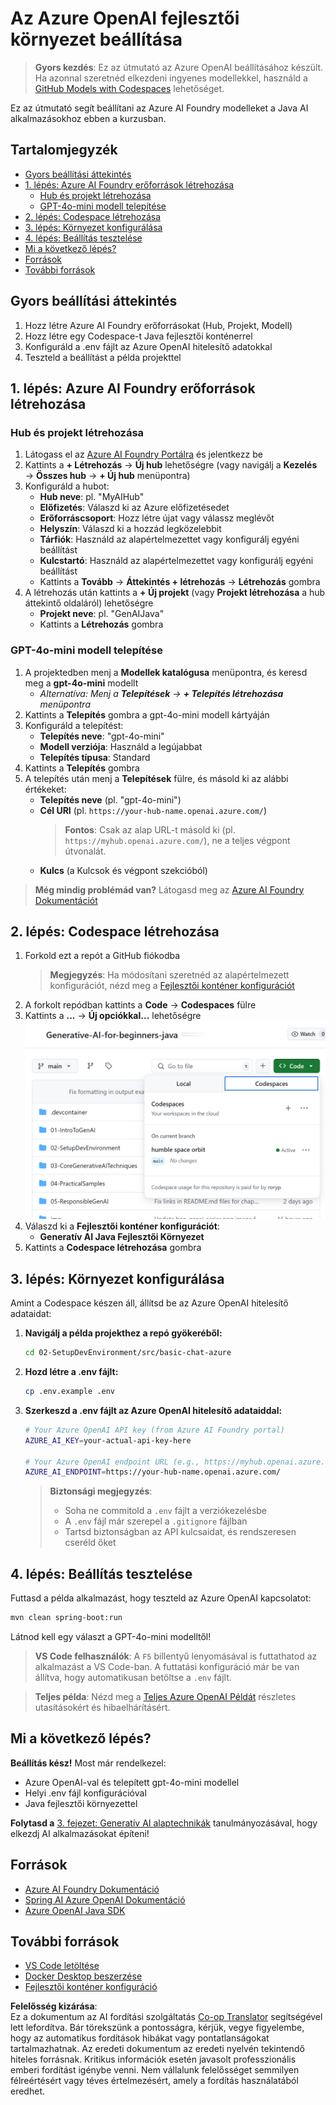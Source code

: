 <!--
CO_OP_TRANSLATOR_METADATA:
{
  "original_hash": "e00bbea0f95c611aa3bec676d23e8b43",
  "translation_date": "2025-07-21T21:03:26+00:00",
  "source_file": "02-SetupDevEnvironment/getting-started-azure-openai.md",
  "language_code": "hu"
}
-->
# Az Azure OpenAI fejlesztői környezet beállítása

> **Gyors kezdés**: Ez az útmutató az Azure OpenAI beállításához készült. Ha azonnal szeretnéd elkezdeni ingyenes modellekkel, használd a [GitHub Models with Codespaces](./README.md#quick-start-cloud) lehetőséget.

Ez az útmutató segít beállítani az Azure AI Foundry modelleket a Java AI alkalmazásokhoz ebben a kurzusban.

## Tartalomjegyzék

- [Gyors beállítási áttekintés](../../../02-SetupDevEnvironment)
- [1. lépés: Azure AI Foundry erőforrások létrehozása](../../../02-SetupDevEnvironment)
  - [Hub és projekt létrehozása](../../../02-SetupDevEnvironment)
  - [GPT-4o-mini modell telepítése](../../../02-SetupDevEnvironment)
- [2. lépés: Codespace létrehozása](../../../02-SetupDevEnvironment)
- [3. lépés: Környezet konfigurálása](../../../02-SetupDevEnvironment)
- [4. lépés: Beállítás tesztelése](../../../02-SetupDevEnvironment)
- [Mi a következő lépés?](../../../02-SetupDevEnvironment)
- [Források](../../../02-SetupDevEnvironment)
- [További források](../../../02-SetupDevEnvironment)

## Gyors beállítási áttekintés

1. Hozz létre Azure AI Foundry erőforrásokat (Hub, Projekt, Modell)
2. Hozz létre egy Codespace-t Java fejlesztői konténerrel
3. Konfiguráld a .env fájlt az Azure OpenAI hitelesítő adatokkal
4. Teszteld a beállítást a példa projekttel

## 1. lépés: Azure AI Foundry erőforrások létrehozása

### Hub és projekt létrehozása

1. Látogass el az [Azure AI Foundry Portálra](https://ai.azure.com/) és jelentkezz be
2. Kattints a **+ Létrehozás** → **Új hub** lehetőségre (vagy navigálj a **Kezelés** → **Összes hub** → **+ Új hub** menüpontra)
3. Konfiguráld a hubot:
   - **Hub neve**: pl. "MyAIHub"
   - **Előfizetés**: Válaszd ki az Azure előfizetésedet
   - **Erőforráscsoport**: Hozz létre újat vagy válassz meglévőt
   - **Helyszín**: Válaszd ki a hozzád legközelebbit
   - **Tárfiók**: Használd az alapértelmezettet vagy konfigurálj egyéni beállítást
   - **Kulcstartó**: Használd az alapértelmezettet vagy konfigurálj egyéni beállítást
   - Kattints a **Tovább** → **Áttekintés + létrehozás** → **Létrehozás** gombra
4. A létrehozás után kattints a **+ Új projekt** (vagy **Projekt létrehozása** a hub áttekintő oldaláról) lehetőségre
   - **Projekt neve**: pl. "GenAIJava"
   - Kattints a **Létrehozás** gombra

### GPT-4o-mini modell telepítése

1. A projektedben menj a **Modellek katalógusa** menüpontra, és keresd meg a **gpt-4o-mini** modellt
   - *Alternatíva: Menj a **Telepítések** → **+ Telepítés létrehozása** menüpontra*
2. Kattints a **Telepítés** gombra a gpt-4o-mini modell kártyáján
3. Konfiguráld a telepítést:
   - **Telepítés neve**: "gpt-4o-mini"
   - **Modell verziója**: Használd a legújabbat
   - **Telepítés típusa**: Standard
4. Kattints a **Telepítés** gombra
5. A telepítés után menj a **Telepítések** fülre, és másold ki az alábbi értékeket:
   - **Telepítés neve** (pl. "gpt-4o-mini")
   - **Cél URI** (pl. `https://your-hub-name.openai.azure.com/`)  
      > **Fontos**: Csak az alap URL-t másold ki (pl. `https://myhub.openai.azure.com/`), ne a teljes végpont útvonalát.
   - **Kulcs** (a Kulcsok és végpont szekcióból)

> **Még mindig problémád van?** Látogasd meg az [Azure AI Foundry Dokumentációt](https://learn.microsoft.com/azure/ai-foundry/how-to/create-projects?tabs=ai-foundry&pivots=hub-project)

## 2. lépés: Codespace létrehozása

1. Forkold ezt a repót a GitHub fiókodba
   > **Megjegyzés**: Ha módosítani szeretnéd az alapértelmezett konfigurációt, nézd meg a [Fejlesztői konténer konfigurációt](../../../.devcontainer/devcontainer.json)
2. A forkolt repódban kattints a **Code** → **Codespaces** fülre
3. Kattints a **...** → **Új opciókkal...** lehetőségre  
![codespace létrehozása opciókkal](../../../translated_images/codespaces.9945ded8ceb431a58e8bee7f212e8c62b55733b7e302fd58194fadc95472fa3c.hu.png)
4. Válaszd ki a **Fejlesztői konténer konfigurációt**: 
   - **Generatív AI Java Fejlesztői Környezet**
5. Kattints a **Codespace létrehozása** gombra

## 3. lépés: Környezet konfigurálása

Amint a Codespace készen áll, állítsd be az Azure OpenAI hitelesítő adataidat:

1. **Navigálj a példa projekthez a repó gyökeréből:**
   ```bash
   cd 02-SetupDevEnvironment/src/basic-chat-azure
   ```

2. **Hozd létre a .env fájlt:**
   ```bash
   cp .env.example .env
   ```

3. **Szerkeszd a .env fájlt az Azure OpenAI hitelesítő adataiddal:**
   ```bash
   # Your Azure OpenAI API key (from Azure AI Foundry portal)
   AZURE_AI_KEY=your-actual-api-key-here
   
   # Your Azure OpenAI endpoint URL (e.g., https://myhub.openai.azure.com/)
   AZURE_AI_ENDPOINT=https://your-hub-name.openai.azure.com/
   ```

   > **Biztonsági megjegyzés**: 
   > - Soha ne commitold a `.env` fájlt a verziókezelésbe
   > - A `.env` fájl már szerepel a `.gitignore` fájlban
   > - Tartsd biztonságban az API kulcsaidat, és rendszeresen cseréld őket

## 4. lépés: Beállítás tesztelése

Futtasd a példa alkalmazást, hogy teszteld az Azure OpenAI kapcsolatot:

```bash
mvn clean spring-boot:run
```

Látnod kell egy választ a GPT-4o-mini modelltől!

> **VS Code felhasználók**: A `F5` billentyű lenyomásával is futtathatod az alkalmazást a VS Code-ban. A futtatási konfiguráció már be van állítva, hogy automatikusan betöltse a `.env` fájlt.

> **Teljes példa**: Nézd meg a [Teljes Azure OpenAI Példát](./src/basic-chat-azure/README.md) részletes utasításokért és hibaelhárításért.

## Mi a következő lépés?

**Beállítás kész!** Most már rendelkezel:
- Azure OpenAI-val és telepített gpt-4o-mini modellel
- Helyi .env fájl konfigurációval
- Java fejlesztői környezettel

**Folytasd a** [3. fejezet: Generatív AI alaptechnikák](../03-CoreGenerativeAITechniques/README.md) tanulmányozásával, hogy elkezdj AI alkalmazásokat építeni!

## Források

- [Azure AI Foundry Dokumentáció](https://learn.microsoft.com/azure/ai-services/)
- [Spring AI Azure OpenAI Dokumentáció](https://docs.spring.io/spring-ai/reference/api/clients/azure-openai-chat.html)
- [Azure OpenAI Java SDK](https://learn.microsoft.com/java/api/overview/azure/ai-openai-readme)

## További források

- [VS Code letöltése](https://code.visualstudio.com/Download)
- [Docker Desktop beszerzése](https://www.docker.com/products/docker-desktop)
- [Fejlesztői konténer konfiguráció](../../../.devcontainer/devcontainer.json)

**Felelősség kizárása**:  
Ez a dokumentum az AI fordítási szolgáltatás [Co-op Translator](https://github.com/Azure/co-op-translator) segítségével lett lefordítva. Bár törekszünk a pontosságra, kérjük, vegye figyelembe, hogy az automatikus fordítások hibákat vagy pontatlanságokat tartalmazhatnak. Az eredeti dokumentum az eredeti nyelvén tekintendő hiteles forrásnak. Kritikus információk esetén javasolt professzionális emberi fordítást igénybe venni. Nem vállalunk felelősséget semmilyen félreértésért vagy téves értelmezésért, amely a fordítás használatából eredhet.